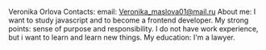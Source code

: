 Veronika Orlova
Contacts: 
email: Veronika_maslova01@mail.ru
About me: 
I want to study javascript and to become a frontend developer. 
My strong points: sense of purpose and responsibility.
I do not have work experience, but i want to learn and learn new things.
 My education: I'm a lawyer.

